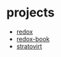 # projects
* [redox](https://github.com/redox-os/redox)
* [redox-book](https://github.com/redox-os/book)
* [stratovirt](https://github.com/openeuler-mirror/stratovirt)
